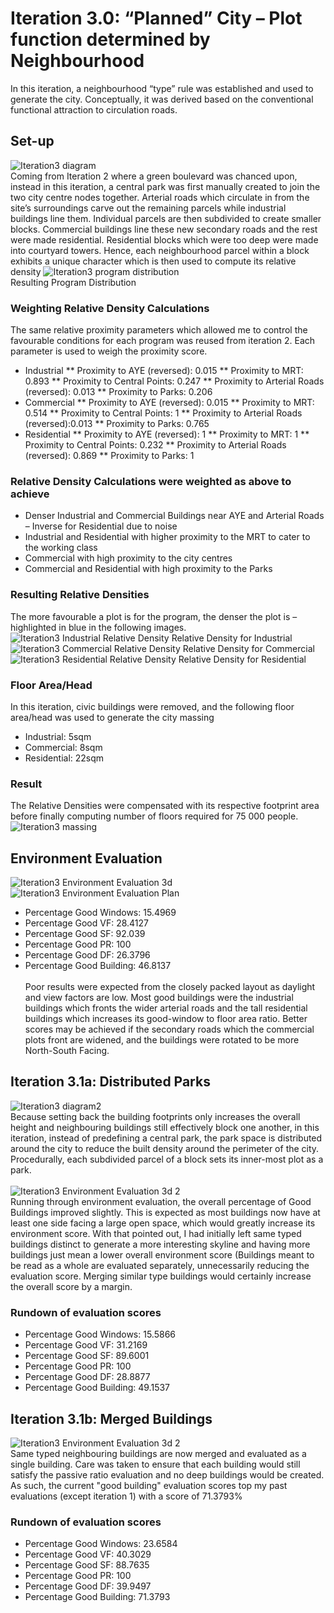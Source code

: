 # Iteration 3.0: “Planned” City – Plot function determined by Neighbourhood
In this iteration, a neighbourhood “type” rule was established and used to generate the city. Conceptually, it was derived based on the conventional functional attraction to circulation roads. 

## Set-up
![Iteration3 diagram](./imgs/iteration3Diagram.png)<br>
Coming from Iteration 2 where a green boulevard was chanced upon, instead in this iteration, a central park was first manually created to join the two city centre nodes together. Arterial roads which circulate in from the site’s surroundings carve out the remaining parcels while industrial buildings line them. Individual parcels are then subdivided to create smaller blocks. Commercial buildings line these new secondary roads and the rest were made residential. Residential blocks which were too deep were made into courtyard towers. Hence, each neighbourhood parcel within a block exhibits a unique character which is then used to compute its relative density
![Iteration3 program distribution](./imgs/iteration3distribution.png)<br>
Resulting Program Distribution

### Weighting Relative Density Calculations
The same relative proximity parameters which allowed me to control the favourable conditions for each program was reused from iteration 2.  Each parameter is used to weigh the proximity score.
* Industrial
** Proximity to AYE (reversed): 0.015
** Proximity to MRT: 0.893
**	Proximity to Central Points: 0.247
**	Proximity to Arterial Roads (reversed): 0.013
**	Proximity to Parks: 0.206
*	Commercial
**	Proximity to AYE (reversed): 0.015
**	Proximity to MRT: 0.514
**	Proximity to Central Points: 1
**	Proximity to Arterial Roads (reversed):0.013
**	Proximity to Parks: 0.765
*	Residential
**	Proximity to AYE (reversed): 1
**	Proximity to MRT: 1
**	Proximity to Central Points: 0.232
**	Proximity to Arterial Roads (reversed): 0.869
**	Proximity to Parks: 1

### Relative Density Calculations were weighted as above to achieve
*	Denser Industrial and Commercial Buildings near AYE and Arterial Roads – Inverse for Residential due to noise
*	Industrial and Residential with higher proximity to the MRT to cater to the working class
*	Commercial with high proximity to the city centres
*	Commercial and Residential with high proximity to the Parks

### Resulting Relative Densities
The more favourable a plot is for the program, the denser the plot is – highlighted in blue in the following images.
![Iteration3 Industrial Relative Density](./imgs/iteration3rdindus.png)
Relative Density for Industrial
![Iteration3 Commercial Relative Density](./imgs/iteration3rdComm.png)
Relative Density for Commercial
![Iteration3 Residential Relative Density](./imgs/iteration3rdRes.png)
Relative Density for Residential  

### Floor Area/Head
In this iteration, civic buildings were removed, and the following floor area/head was used to generate the city massing
* Industrial: 5sqm
*	Commercial: 8sqm
*	Residential: 22sqm

### Result
The Relative Densities were compensated with its respective footprint area before finally computing number of floors required for 75 000 people.
![Iteration3 massing](./imgs/iteration3bldgRender.png)

## Environment Evaluation 
![Iteration3 Environment Evaluation 3d](./imgs/iteration3goodBadRender.png)
![Iteration3 Environment Evaluation Plan](./imgs/iteration3goodBadPlan.png)
*	Percentage Good Windows: 15.4969
*	Percentage Good VF: 28.4127
*	Percentage Good SF: 92.039
*	Percentage Good PR: 100
*	Percentage Good DF: 26.3796
*	Percentage Good Building: 46.8137
<br><br>
Poor results were expected from the closely packed layout as daylight and view factors are low. Most good buildings were the industrial buildings which fronts the wider arterial roads and the tall residential buildings which increases its good-window to floor area ratio. Better scores may be achieved if the secondary roads which the commercial plots front are widened, and the buildings were rotated to be more North-South Facing.

## Iteration 3.1a: Distributed Parks
![Iteration3 diagram2](./imgs/iteration3Diagram2.png)<br>
Because setting back the building footprints only increases the overall height and neighbouring buildings still effectively block one another, in this iteration, instead of predefining a central park, the park space is distributed around the city to reduce the built density around the perimeter of the city. Procedurally, each subdivided parcel of a block sets its inner-most plot as a park.
<br><br>
![Iteration3 Environment Evaluation 3d 2](./imgs/iteration3goodBadRender2.png)<br>
Running through environment evaluation, the overall percentage of Good Buildings improved slightly. This is expected as most buildings now have at least one side facing a large open space, which would greatly increase its environment score. With that pointed out, I had initially left same typed buildings distinct to generate a more interesting skyline and having more buildings just mean a lower overall environment score (Buildings meant to be read as a whole are evaluated separately, unnecessarily reducing the evaluation score. Merging similar type buildings would certainly increase the overall score by a margin.
### Rundown of evaluation scores
*	Percentage Good Windows: 15.5866
*	Percentage Good VF: 31.2169
*	Percentage Good SF: 89.6001
*	Percentage Good PR: 100
*	Percentage Good DF: 28.8877
*	Percentage Good Building: 49.1537

## Iteration 3.1b: Merged Buildings
![Iteration3 Environment Evaluation 3d 2](./imgs/iteration3goodBadRender3.png)<br>
Same typed neighbouring buildings are now merged and evaluated as a single building. Care was taken to ensure that each building would still satisfy the passive ratio evaluation and no deep buildings would be created. As such, the current "good building" evaluation scores top my past evaluations (except iteration 1) with a score of 71.3793%
### Rundown of evaluation scores
*	Percentage Good Windows: 23.6584
*	Percentage Good VF: 40.3029
*	Percentage Good SF: 88.7635
*	Percentage Good PR: 100
*	Percentage Good DF: 39.9497
*	Percentage Good Building: 71.3793

